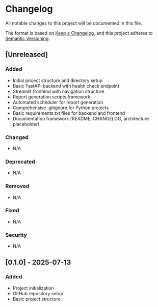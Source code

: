# Changelog

All notable changes to this project will be documented in this file.

The format is based on [Keep a Changelog](https://keepachangelog.com/en/1.0.0/),
and this project adheres to [Semantic Versioning](https://semver.org/spec/v2.0.0.html).

## [Unreleased]

### Added
- Initial project structure and directory setup
- Basic FastAPI backend with health check endpoint
- Streamlit frontend with navigation structure
- Report generation scripts framework
- Automated scheduler for report generation
- Comprehensive .gitignore for Python projects
- Basic requirements.txt files for backend and frontend
- Documentation framework (README, CHANGELOG, architecture placeholder)

### Changed
- N/A

### Deprecated
- N/A

### Removed
- N/A

### Fixed
- N/A

### Security
- N/A

## [0.1.0] - 2025-07-13

### Added
- Project initialization
- GitHub repository setup
- Basic project structure